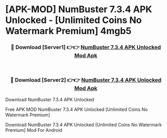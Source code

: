 # [APK-MOD] NumBuster 7.3.4 APK Unlocked - [Unlimited Coins No Watermark Premium] 4mgb5



<div align="center">
<h3>🔴 Download [Server1] 👉👉 <a href="https://momento.my/?title=NumBuster_7.3.4_APK_Unlocked">NumBuster 7.3.4 APK Unlocked Mod Apk</a></h3><br>

<h3>🔴 Download [Server2] 👉👉 <a href="https://momento.my/?title=NumBuster_7.3.4_APK_Unlocked">NumBuster 7.3.4 APK Unlocked Mod Apk</a></h3>
</div>



Download NumBuster 7.3.4 APK Unlocked 

Free APK MOD NumBuster 7.3.4 APK Unlocked [Unlimited Coins No Watermark Premium]

Download NumBuster 7.3.4 APK Unlocked [Unlimited Coins No Watermark Premium] Mod For Android
